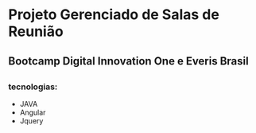 <h1> Projeto Gerenciado de Salas de Reunião </h1>


<h2> Bootcamp Digital Innovation One e Everis Brasil <h2>
  
  <h3>tecnologias:</h3>  
  <ul>
    <li>JAVA</li>
    <li>Angular</li>
    <li>Jquery</li>
   </ul>

